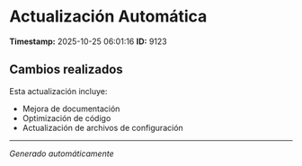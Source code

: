 # Actualización Automática

**Timestamp:** 2025-10-25 06:01:16
**ID:** 9123

## Cambios realizados

Esta actualización incluye:
- Mejora de documentación
- Optimización de código
- Actualización de archivos de configuración

---
*Generado automáticamente*
